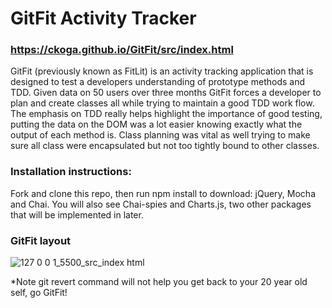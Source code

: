 # GitFit Activity Tracker

### https://ckoga.github.io/GitFit/src/index.html

GitFit (previously known as FitLit) is an activity tracking application that is designed to test a developers understanding of prototype methods and TDD.  Given data on 50 users over three months GitFit forces a developer to plan and create classes all while trying to maintain a good TDD work flow.  The emphasis on TDD really helps highlight the importance of good testing, putting the data on the DOM was a lot easier knowing exactly what the output of each method is.  Class planning was vital as well trying to make sure all class were encapsulated but not too tightly bound to other classes.  

### Installation instructions:
Fork and clone this repo, then run npm install to download: jQuery, Mocha and Chai.  You will also see Chai-spies and Charts.js, two other packages that will be implemented in later.

### GitFit layout
![127 0 0 1_5500_src_index html](https://user-images.githubusercontent.com/45470456/67013997-4ccea700-f0b1-11e9-9993-4f525996040b.png)

*Note git revert command will not help you get back to your 20 year old self, go GitFit!
